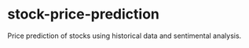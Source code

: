 # stock-price-prediction
Price prediction of stocks using historical data and sentimental analysis.
